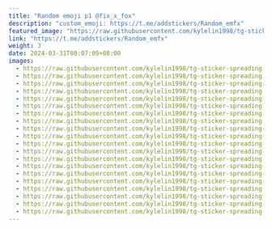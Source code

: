 ```yaml
---
title: "Random emoji p1 @fix_x_fox"
description: "custom_emoji: https://t.me/addstickers/Random_emfx"
featured_image: "https://raw.githubusercontent.com/kylelin1998/tg-sticker-spreading-worldwide-images/main/img/e97d0e78-9bd4-477d-8052-dd936907f949.jpg"
link: "https://t.me/addstickers/Random_emfx"
weight: 3
date: 2024-03-31T08:07:09+08:00
images:
  - https://raw.githubusercontent.com/kylelin1998/tg-sticker-spreading-worldwide-images/main/img/e97d0e78-9bd4-477d-8052-dd936907f949.jpg
  - https://raw.githubusercontent.com/kylelin1998/tg-sticker-spreading-worldwide-images/main/img/144df331-d629-47e7-b83d-aa7969ac69b8.jpg
  - https://raw.githubusercontent.com/kylelin1998/tg-sticker-spreading-worldwide-images/main/img/8f73687d-3503-4a72-9b6a-6a8448e505e4.jpg
  - https://raw.githubusercontent.com/kylelin1998/tg-sticker-spreading-worldwide-images/main/img/17eca4f3-3df8-4e90-a096-42fb84812011.jpg
  - https://raw.githubusercontent.com/kylelin1998/tg-sticker-spreading-worldwide-images/main/img/6a2e3db2-3bcd-40d8-90cf-4b0d6edea7fc.jpg
  - https://raw.githubusercontent.com/kylelin1998/tg-sticker-spreading-worldwide-images/main/img/e4117b28-2b14-4f1d-b61d-e50cdcf91e0e.jpg
  - https://raw.githubusercontent.com/kylelin1998/tg-sticker-spreading-worldwide-images/main/img/5042201b-3098-4375-94e2-624e31e3be08.jpg
  - https://raw.githubusercontent.com/kylelin1998/tg-sticker-spreading-worldwide-images/main/img/07b33d34-dbf8-4a60-88c1-337cee405035.jpg
  - https://raw.githubusercontent.com/kylelin1998/tg-sticker-spreading-worldwide-images/main/img/fcce410b-fbf8-434e-a1ad-7ab910f9806e.jpg
  - https://raw.githubusercontent.com/kylelin1998/tg-sticker-spreading-worldwide-images/main/img/dc4135ca-2730-4281-a95c-c30780ad2bd6.jpg
  - https://raw.githubusercontent.com/kylelin1998/tg-sticker-spreading-worldwide-images/main/img/22f2f604-1b32-4a8c-af9c-12ae8eadd072.jpg
  - https://raw.githubusercontent.com/kylelin1998/tg-sticker-spreading-worldwide-images/main/img/79877c0b-072d-47ce-82c8-ac7dffa01992.jpg
  - https://raw.githubusercontent.com/kylelin1998/tg-sticker-spreading-worldwide-images/main/img/30fd123e-c054-4ec8-b114-36cf8853adcd.jpg
  - https://raw.githubusercontent.com/kylelin1998/tg-sticker-spreading-worldwide-images/main/img/2280b0ac-8aa8-4000-b89e-25a543a8fef9.jpg
  - https://raw.githubusercontent.com/kylelin1998/tg-sticker-spreading-worldwide-images/main/img/e59bc6f3-42a3-4ddd-8804-f4ddc5d85f99.jpg
  - https://raw.githubusercontent.com/kylelin1998/tg-sticker-spreading-worldwide-images/main/img/f8ce52b2-8b6e-443a-beb0-b4b3e4e9702a.jpg
  - https://raw.githubusercontent.com/kylelin1998/tg-sticker-spreading-worldwide-images/main/img/419086e0-0514-49b2-9b83-6bfbb5879594.jpg
  - https://raw.githubusercontent.com/kylelin1998/tg-sticker-spreading-worldwide-images/main/img/1b20212b-e452-4871-8615-e683c03c9929.jpg
  - https://raw.githubusercontent.com/kylelin1998/tg-sticker-spreading-worldwide-images/main/img/ded6ff38-222c-4778-978f-d2977217ec17.jpg
  - https://raw.githubusercontent.com/kylelin1998/tg-sticker-spreading-worldwide-images/main/img/6d92ca51-2c4c-417b-b5ae-8cc9bcaa7e67.jpg
---
```

